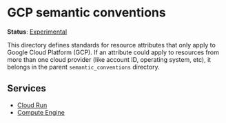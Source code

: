 <!--- Hugo front matter used to generate the website version of this page:
linkTitle: GCP
path_base_for_github_subdir:
  from: tmp/semconv/docs/resource/cloud-provider/gcp/_index.md
  to: resource/cloud-provider/gcp/README.md
--->

# GCP semantic conventions

**Status**: [Experimental][DocumentStatus]

This directory defines standards for resource attributes that only apply to
Google Cloud Platform (GCP). If an attribute could apply to resources from more than one cloud
provider (like account ID, operating system, etc), it belongs in the parent
`semantic_conventions` directory.

## Services

- [Cloud Run](./cloud-run.md)
- [Compute Engine](./gce.md)

[DocumentStatus]: https://opentelemetry.io/docs/specs/otel/document-status
